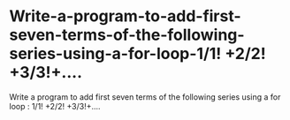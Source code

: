 # Write-a-program-to-add-first-seven-terms-of-the-following-series-using-a-for-loop-1/1! +2/2! +3/3!+....
Write a program to add first seven terms  of the following series using a for loop : 1/1! +2/2! +3/3!+....
